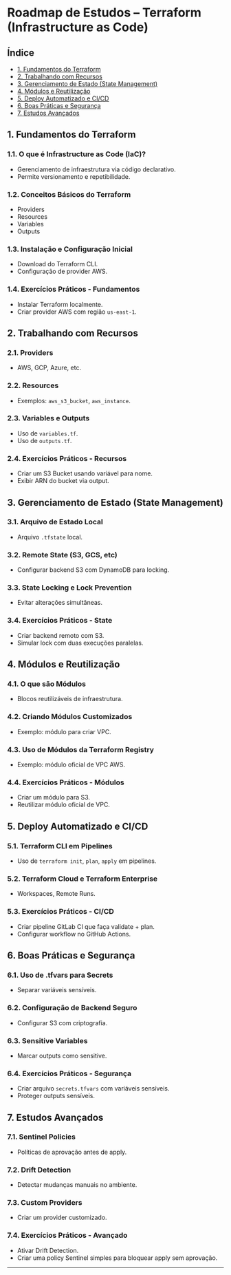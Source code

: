 # Roadmap de Estudos – Terraform (Infrastructure as Code)

## Índice

- [1. Fundamentos do Terraform](#1-fundamentos-do-terraform)
- [2. Trabalhando com Recursos](#2-trabalhando-com-recursos)
- [3. Gerenciamento de Estado (State Management)](#3-gerenciamento-de-estado-state-management)
- [4. Módulos e Reutilização](#4-módulos-e-reutilização)
- [5. Deploy Automatizado e CI/CD](#5-deploy-automatizado-e-cicd)
- [6. Boas Práticas e Segurança](#6-boas-práticas-e-segurança)
- [7. Estudos Avançados](#7-estudos-avançados)

## 1. Fundamentos do Terraform

### 1.1. O que é Infrastructure as Code (IaC)?
- Gerenciamento de infraestrutura via código declarativo.
- Permite versionamento e repetibilidade.

### 1.2. Conceitos Básicos do Terraform
- Providers
- Resources
- Variables
- Outputs

### 1.3. Instalação e Configuração Inicial
- Download do Terraform CLI.
- Configuração de provider AWS.

### 1.4. Exercícios Práticos - Fundamentos
- Instalar Terraform localmente.
- Criar provider AWS com região `us-east-1`.

## 2. Trabalhando com Recursos

### 2.1. Providers
- AWS, GCP, Azure, etc.

### 2.2. Resources
- Exemplos: `aws_s3_bucket`, `aws_instance`.

### 2.3. Variables e Outputs
- Uso de `variables.tf`.
- Uso de `outputs.tf`.

### 2.4. Exercícios Práticos - Recursos
- Criar um S3 Bucket usando variável para nome.
- Exibir ARN do bucket via output.

## 3. Gerenciamento de Estado (State Management)

### 3.1. Arquivo de Estado Local
- Arquivo `.tfstate` local.

### 3.2. Remote State (S3, GCS, etc)
- Configurar backend S3 com DynamoDB para locking.

### 3.3. State Locking e Lock Prevention
- Evitar alterações simultâneas.

### 3.4. Exercícios Práticos - State
- Criar backend remoto com S3.
- Simular lock com duas execuções paralelas.

## 4. Módulos e Reutilização

### 4.1. O que são Módulos
- Blocos reutilizáveis de infraestrutura.

### 4.2. Criando Módulos Customizados
- Exemplo: módulo para criar VPC.

### 4.3. Uso de Módulos da Terraform Registry
- Exemplo: módulo oficial de VPC AWS.

### 4.4. Exercícios Práticos - Módulos
- Criar um módulo para S3.
- Reutilizar módulo oficial de VPC.

## 5. Deploy Automatizado e CI/CD

### 5.1. Terraform CLI em Pipelines
- Uso de `terraform init`, `plan`, `apply` em pipelines.

### 5.2. Terraform Cloud e Terraform Enterprise
- Workspaces, Remote Runs.

### 5.3. Exercícios Práticos - CI/CD
- Criar pipeline GitLab CI que faça validate + plan.
- Configurar workflow no GitHub Actions.

## 6. Boas Práticas e Segurança

### 6.1. Uso de .tfvars para Secrets
- Separar variáveis sensíveis.

### 6.2. Configuração de Backend Seguro
- Configurar S3 com criptografia.

### 6.3. Sensitive Variables
- Marcar outputs como sensitive.

### 6.4. Exercícios Práticos - Segurança
- Criar arquivo `secrets.tfvars` com variáveis sensíveis.
- Proteger outputs sensíveis.

## 7. Estudos Avançados

### 7.1. Sentinel Policies
- Políticas de aprovação antes de apply.

### 7.2. Drift Detection
- Detectar mudanças manuais no ambiente.

### 7.3. Custom Providers
- Criar um provider customizado.

### 7.4. Exercícios Práticos - Avançado
- Ativar Drift Detection.
- Criar uma policy Sentinel simples para bloquear apply sem aprovação.

---

